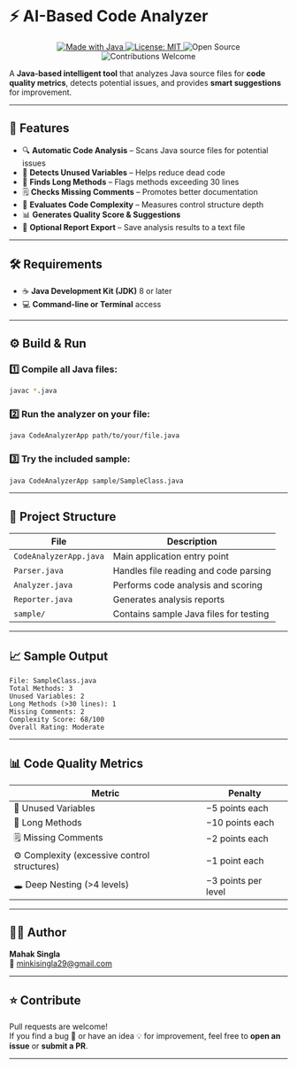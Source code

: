 # ⚡ AI-Based Code Analyzer

<p align="center">
  <a href="https://www.java.com/">
    <img src="https://img.shields.io/badge/Made%20with-Java-orange?style=for-the-badge&logo=java" alt="Made with Java">
  </a>
  <a href="https://opensource.org/licenses/MIT">
    <img src="https://img.shields.io/badge/License-MIT-blue.svg?style=for-the-badge" alt="License: MIT">
  </a>
  <img src="https://img.shields.io/badge/Open%20Source-💻-brightgreen?style=for-the-badge" alt="Open Source">
  <img src="https://img.shields.io/badge/Contributions-Welcome-purple?style=for-the-badge" alt="Contributions Welcome">
</p>

A **Java-based intelligent tool** that analyzes Java source files for **code quality metrics**, detects potential issues, and provides **smart suggestions** for improvement.

---

## 🚀 Features

- 🔍 **Automatic Code Analysis** – Scans Java source files for potential issues  
- 🧹 **Detects Unused Variables** – Helps reduce dead code  
- 📏 **Finds Long Methods** – Flags methods exceeding 30 lines  
- 🗒️ **Checks Missing Comments** – Promotes better documentation  
- 🧠 **Evaluates Code Complexity** – Measures control structure depth  
- 📊 **Generates Quality Score & Suggestions**  
- 📝 **Optional Report Export** – Save analysis results to a text file  

---

## 🛠️ Requirements

- ☕ **Java Development Kit (JDK)** 8 or later  
- 💻 **Command-line or Terminal** access  

---

## ⚙️ Build & Run

### 1️⃣ Compile all Java files:
```bash
javac *.java
```

### 2️⃣ Run the analyzer on your file:
```bash
java CodeAnalyzerApp path/to/your/file.java
```

### 3️⃣ Try the included sample:
```bash
java CodeAnalyzerApp sample/SampleClass.java
```

---

## 🧩 Project Structure

| File | Description |
|------|--------------|
| `CodeAnalyzerApp.java` | Main application entry point |
| `Parser.java` | Handles file reading and code parsing |
| `Analyzer.java` | Performs code analysis and scoring |
| `Reporter.java` | Generates analysis reports |
| `sample/` | Contains sample Java files for testing |

---

## 📈 Sample Output

```
File: SampleClass.java
Total Methods: 3
Unused Variables: 2
Long Methods (>30 lines): 1
Missing Comments: 2
Complexity Score: 68/100
Overall Rating: Moderate
```

---

## 📊 Code Quality Metrics

| Metric | Penalty |
|--------|----------|
| 🧩 Unused Variables | −5 points each |
| 📏 Long Methods | −10 points each |
| 🗒️ Missing Comments | −2 points each |
| ⚙️ Complexity (excessive control structures) | −1 point each |
| 🕳️ Deep Nesting (>4 levels) | −3 points per level |

---

## 👩‍🎓 Author

**Mahak Singla**  
📧 [minkisingla29@gmail.com](mailto:minkisingla29@gmail.com)

---

## ⭐ Contribute

Pull requests are welcome!  
If you find a bug 🐛 or have an idea 💡 for improvement, feel free to **open an issue** or **submit a PR**.

---


